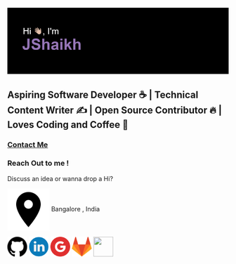 ![Header](https://github.com/jelonmusk/jelonmusk/blob/master/header.png)
## Aspiring Software Developer :coffee: | Technical Content Writer :writing_hand: |  Open Source Contributor :fire:  | Loves Coding and Coffee :space_invader:

### [Contact Me](Reach-Out-to-me-!)
<!--
**jelonmusk/jelonmusk** is a ✨ _special_ ✨ repository because its `README.md` (this file) appears on your GitHub profile.

Here are some ideas to get you started:

- 🔭 I’m currently working on ...
- 🌱 I’m currently learning ...
- 👯 I’m looking to collaborate on ...
- 🤔 I’m looking for help with ...
- 💬 Ask me about ...
- 📫 How to reach me: ...
- 😄 Pronouns: ...
- ⚡ Fun fact: ...
-->
### Reach Out to me !
Discuss an idea or wanna drop a Hi?

<html>
  <div class="location">
    <p><img src="https://github.com/jelonmusk/jelonmusk/blob/master/location.svg" style="vertical-align:middle" /> Bangalore , India</p>
  </div>
  
  <div class="contact">
  <img src="https://github.com/jelonmusk/jelonmusk/blob/master/github.svg" width="45" height="45" />
  <img src="https://github.com/jelonmusk/jelonmusk/blob/master/linkedin.svg" width="45" height="45" />
  <img src="https://github.com/jelonmusk/jelonmusk/blob/master/google.svg" width="45" height="45" />
  <img src="https://github.com/jelonmusk/jelonmusk/blob/master/gitlab.svg" width="45" height="45" />
  <img src="https://github.com/jelonmusk/jelonmusk/blob/master/facebook.svg" width="45" height="45"  />
  </div>
</html>


